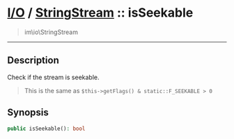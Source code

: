 # [I/O](io.md) / [StringStream](io-StringStream.md) :: isSeekable
 > im\io\StringStream
____

## Description
Check if the stream is seekable.

 > This is the same as `$this->getFlags() & static::F_SEEKABLE > 0`  

## Synopsis
```php
public isSeekable(): bool
```
